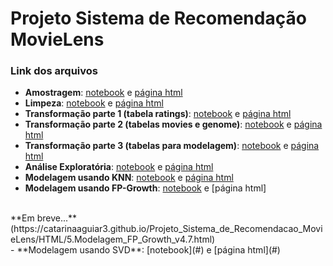 # Projeto Sistema de Recomendação MovieLens

### Link dos arquivos
- **Amostragem**: [notebook](https://github.com/CatarinaAguiar3/Projeto_Sistema_de_Recomendacao_MovieLens/blob/main/Notebooks/0.Amostragem_v2.1.ipynb) e [página html](https://catarinaaguiar3.github.io/Projeto_Sistema_de_Recomendacao_MovieLens/HTML/0.Amostragem_v2.0.html) <br>
- **Limpeza**: [notebook](https://github.com/CatarinaAguiar3/Projeto_Sistema_de_Recomendacao_MovieLens/blob/main/Notebooks/1.Limpeza_vers%C3%A3o_v4.1.ipynb) e [página html](https://catarinaaguiar3.github.io/Projeto_Sistema_de_Recomendacao_MovieLens/HTML/1.Limpeza_vers%C3%A3o_v4.html) <br>
- **Transformação parte 1 (tabela ratings)**: [notebook](https://github.com/CatarinaAguiar3/Projeto_Sistema_de_Recomendacao_MovieLens/blob/main/Notebooks/2.1_Transformacao_parte_1_v4.1.ipynb) e [página html](https://catarinaaguiar3.github.io/Projeto_Sistema_de_Recomendacao_MovieLens/HTML/2.1_Transformacao_parte_1_v4.0.html) <br>
- **Transformação parte 2 (tabelas movies e genome)**: [notebook](https://github.com/CatarinaAguiar3/Projeto_Sistema_de_Recomendacao_MovieLens/blob/main/Notebooks/2.2_Transforma%C3%A7%C3%A3o_parte_2_v3.1.ipynb) e [página html](https://catarinaaguiar3.github.io/Projeto_Sistema_de_Recomendacao_MovieLens/HTML/2.2_Transforma%C3%A7%C3%A3o_parte_2_v3.0.html) <br>
- **Transformação parte 3 (tabelas para modelagem)**: [notebook](https://github.com/CatarinaAguiar3/Projeto_Sistema_de_Recomendacao_MovieLens/blob/main/Notebooks/2.3_Transforma%C3%A7%C3%A3o_parte_3_v3.6.ipynb) e [página html](https://catarinaaguiar3.github.io/Projeto_Sistema_de_Recomendacao_MovieLens/HTML/2.3_Transforma%C3%A7%C3%A3o_parte_3_v3.5.html) <br>
- **Análise Exploratória**: [notebook](https://github.com/CatarinaAguiar3/Projeto_Sistema_de_Recomendacao_MovieLens/blob/main/Notebooks/4.Analise_Exploratoria_v5.6.ipynb) e [página html](https://catarinaaguiar3.github.io/Projeto_Sistema_de_Recomendacao_MovieLens/HTML/4.Analise_Exploratoria_v5.5.html) <br>
- **Modelagem usando KNN**: [notebook](https://github.com/CatarinaAguiar3/Projeto_Sistema_de_Recomendacao_MovieLens/blob/main/Notebooks/5.Modelagem_KNN_v4.1.ipynb) e [página html](https://catarinaaguiar3.github.io/Projeto_Sistema_de_Recomendacao_MovieLens/HTML/5.Modelagem_KNN_v4.0.html)
- **Modelagem usando FP-Growth**: [notebook](https://github.com/CatarinaAguiar3/Projeto_Sistema_de_Recomendacao_MovieLens/blob/main/Notebooks/5.Modelagem_FP_Growth_v4.7.ipynb?short_path=86237e5) e [página html]

<br>
**Em breve...** <br>
(https://catarinaaguiar3.github.io/Projeto_Sistema_de_Recomendacao_MovieLens/HTML/5.Modelagem_FP_Growth_v4.7.html) <br>
- **Modelagem usando SVD**: [notebook](#) e [página html](#) <br>
